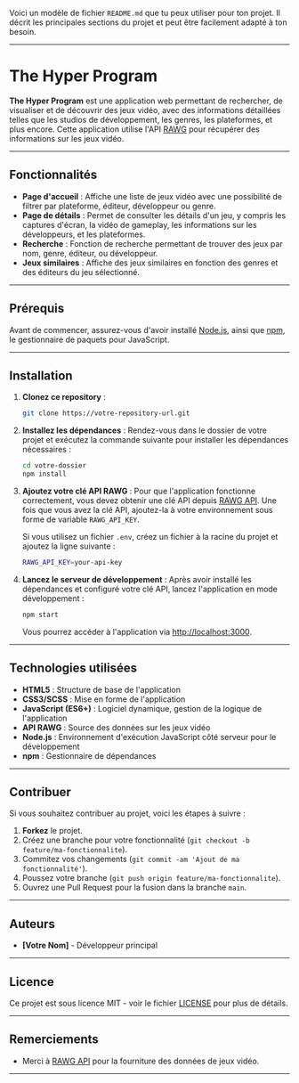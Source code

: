 Voici un modèle de fichier `README.md` que tu peux utiliser pour ton projet. Il décrit les principales sections du projet et peut être facilement adapté à ton besoin.

---

# The Hyper Program

**The Hyper Program** est une application web permettant de rechercher, de visualiser et de découvrir des jeux vidéo, avec des informations détaillées telles que les studios de développement, les genres, les plateformes, et plus encore. Cette application utilise l'API [RAWG](https://rawg.io/apidocs) pour récupérer des informations sur les jeux vidéo.

---

## Fonctionnalités

* **Page d'accueil** : Affiche une liste de jeux vidéo avec une possibilité de filtrer par plateforme, éditeur, développeur ou genre.
* **Page de détails** : Permet de consulter les détails d'un jeu, y compris les captures d'écran, la vidéo de gameplay, les informations sur les développeurs, et les plateformes.
* **Recherche** : Fonction de recherche permettant de trouver des jeux par nom, genre, éditeur, ou développeur.
* **Jeux similaires** : Affiche des jeux similaires en fonction des genres et des éditeurs du jeu sélectionné.

---

## Prérequis

Avant de commencer, assurez-vous d'avoir installé [Node.js](https://nodejs.org/), ainsi que [npm](https://www.npmjs.com/), le gestionnaire de paquets pour JavaScript.

---

## Installation

1. **Clonez ce repository** :

   ```bash
   git clone https://votre-repository-url.git
   ```

2. **Installez les dépendances** :
   Rendez-vous dans le dossier de votre projet et exécutez la commande suivante pour installer les dépendances nécessaires :

   ```bash
   cd votre-dossier
   npm install
   ```

3. **Ajoutez votre clé API RAWG** :
   Pour que l'application fonctionne correctement, vous devez obtenir une clé API depuis [RAWG API](https://rawg.io/apidocs). Une fois que vous avez la clé API, ajoutez-la à votre environnement sous forme de variable `RAWG_API_KEY`.

   Si vous utilisez un fichier `.env`, créez un fichier à la racine du projet et ajoutez la ligne suivante :

   ```bash
   RAWG_API_KEY=your-api-key
   ```

4. **Lancez le serveur de développement** :
   Après avoir installé les dépendances et configuré votre clé API, lancez l'application en mode développement :

   ```bash
   npm start
   ```

   Vous pourrez accéder à l'application via [http://localhost:3000](http://localhost:3000).

---

## Technologies utilisées

* **HTML5** : Structure de base de l'application
* **CSS3/SCSS** : Mise en forme de l'application
* **JavaScript (ES6+)** : Logiciel dynamique, gestion de la logique de l'application
* **API RAWG** : Source des données sur les jeux vidéo
* **Node.js** : Environnement d'exécution JavaScript côté serveur pour le développement
* **npm** : Gestionnaire de dépendances

---

## Contribuer

Si vous souhaitez contribuer au projet, voici les étapes à suivre :

1. **Forkez** le projet.
2. Créez une branche pour votre fonctionnalité (`git checkout -b feature/ma-fonctionnalite`).
3. Commitez vos changements (`git commit -am 'Ajout de ma fonctionnalité'`).
4. Poussez votre branche (`git push origin feature/ma-fonctionnalite`).
5. Ouvrez une Pull Request pour la fusion dans la branche `main`.

---

## Auteurs

* **\[Votre Nom]** - Développeur principal

---

## Licence

Ce projet est sous licence MIT - voir le fichier [LICENSE](LICENSE) pour plus de détails.

---

## Remerciements

* Merci à [RAWG API](https://rawg.io/apidocs) pour la fourniture des données de jeux vidéo.

---
